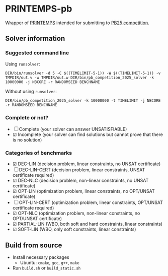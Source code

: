 # PRINTEMPS-pb

Wrapper of [PRINTEMPS](https://snowberryfield.github.io/printemps/) intended for submitting to [PB25 competition](https://www.cril.univ-artois.fr/PB25/).

## Solver information

### Suggested command line

Using `runsolver`:

```
DIR/bin/runsolver -d 5 -C $((TIMELIMIT-5-1)) -W $((TIMELIMIT-5-1)) -v TMPDIR/out.v -w TMPDIR/out.w DIR/bin/pb_competition_2025_solver -k 10000000 -j NBCORE -r RANDOMSEED BENCHNAME
```

Without using `runsolver`:

```
DIR/bin/pb_competition_2025_solver -k 10000000 -t TIMELIMIT -j NBCORE -r RANDOMSEED BENCHNAME
```

### Complete or not?

* ☐ Complete (your solver can answer UNSATISFIABLE)
* ☑ Incomplete (your solver can find solutions but cannot prove that there is no solution)

### Categories of benchmarks

* ☑ DEC-LIN (decision problem, linear constraints, no UNSAT certificate)
* ☐ DEC-LIN-CERT (decision problem, linear constraints, UNSAT certificate required)
* ☑ DEC-NLC (decision problem, non-linear constraints, no UNSAT certificate)
* ☑ OPT-LIN (optimization problem, linear constraints, no OPT/UNSAT certificate)
* ☐ OPT-LIN-CERT (optimization problem, linear constraints, OPT/UNSAT certificate required)
* ☑ OPT-NLC (optimization problem, non-linear constraints, no OPT/UNSAT certificate)
* ☑ PARTIAL-LIN (WBO, both soft and hard constraints, linear constraints)
* ☑ SOFT-LIN (WBO, only soft constraints, linear constraints)

## Build from source

* Install necessary packages
  * Ubuntu: `cmake`, `gcc`, `g++`, `make`
* Run `build.sh` or `build_static.sh`
